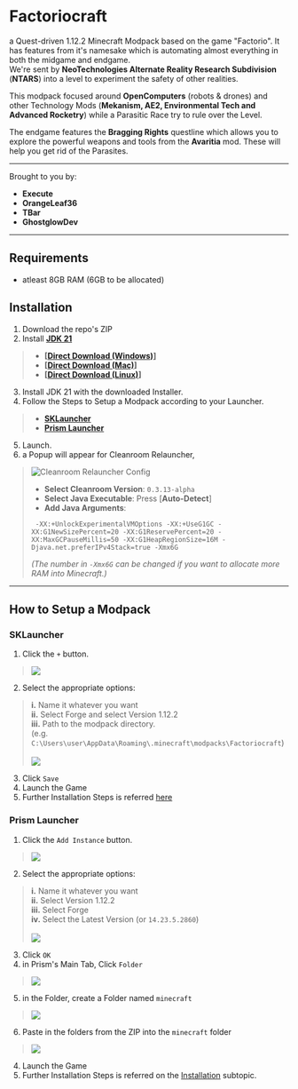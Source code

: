 # Factoriocraft
a Quest-driven 1.12.2 Minecraft Modpack based on the game "Factorio". It has features from it's namesake which is automating almost everything in both the midgame and endgame. <br>
We're sent by **NeoTechnologies Alternate Reality Research Subdivision** (**NTARS**) into a level to experiment the safety of other realities. <br>

This modpack focused around **OpenComputers** (robots & drones) and other Technology Mods (**Mekanism, AE2, Environmental Tech and Advanced Rocketry**) while a Parasitic Race try to rule over the Level. <br>

The endgame features the **Bragging Rights** questline which allows you to explore the powerful weapons and tools from the **Avaritia** mod. These will help you get rid of the Parasites. 

---

Brought to you by:
- **Execute**
- **OrangeLeaf36** 
- **TBar**
- **GhostglowDev**

---

## Requirements
- atleast 8GB RAM (6GB to be allocated)

## Installation
1. Download the repo's ZIP
2. Install [**JDK 21**](https://www.oracle.com/java/technologies/downloads/#jdk21-windows) 
> - __[[Direct Download (Windows)](https://download.oracle.com/java/21/latest/jdk-21_windows-x64_bin.exe)]__ <br>
> - __[[Direct Download (Mac)](https://download.oracle.com/java/21/latest/jdk-21_macos-x64_bin.dmg)]__ <br>
> - __[[Direct Download (Linux)](https://download.oracle.com/java/21/latest/jdk-21_linux-x64_bin.tar.gz)]__ <br>
3. Install JDK 21 with the downloaded Installer.
4. Follow the Steps to Setup a Modpack according to your Launcher.
> - [**SKLauncher**](https://github.com/AlsoGhostglowDev/Factoriocraft#sklauncher) <br>
> - [**Prism Launcher**](https://github.com/AlsoGhostglowDev/Factoriocraft#prism-launcher)
5. Launch.
6. a Popup will appear for Cleanroom Relauncher,
> ![Cleanroom Relauncher Config](.docs/popup-cleanroom.png)
> - **Select Cleanroom Version**: `0.3.13-alpha`
> - **Select Java Executable**: Press [**Auto-Detect**]
> - **Add Java Arguments**: 
> ```
>  -XX:+UnlockExperimentalVMOptions -XX:+UseG1GC -XX:G1NewSizePercent=20 -XX:G1ReservePercent=20 -XX:MaxGCPauseMillis=50 -XX:G1HeapRegionSize=16M -Djava.net.preferIPv4Stack=true -Xmx6G
> ```
> *(The number in `-Xmx6G` can be changed if you want to allocate more RAM into Minecraft.)*
 
---

## How to Setup a Modpack
### SKLauncher
1. Click the `+` button. 
  > ![](.docs/1_sklauncher.png)
2. Select the appropriate options:
  >    **i.**   Name it whatever you want <br>
  >    **ii.**  Select Forge and select Version 1.12.2 <br>
  >    **iii.** Path to the modpack directory. <br>
  >        (e.g. `C:\Users\user\AppData\Roaming\.minecraft\modpacks\Factoriocraft`) <br><br>
  > ![](.docs/2_sklauncher.png)
3. Click `Save`
4. Launch the Game
5. Further Installation Steps is referred [here](https://github.com/AlsoGhostglowDev/Factoriocraft#installation)

### Prism Launcher
1. Click the `Add Instance` button.
  > ![](.docs/1_prism.png)
2. Select the appropriate options:
  >    **i.**   Name it whatever you want <br>
  >    **ii.**  Select Version 1.12.2 <br>
  >    **iii.** Select Forge <br>
  >    **iv.**  Select the Latest Version (or `14.23.5.2860`) <br><br>
  > ![](.docs/2_prism.png)
3. Click `OK`
4. in Prism's Main Tab, Click `Folder`
  > ![](.docs/3_prism.png)
5. in the Folder, create a Folder named `minecraft`
  > ![](.docs/4_prism.png)
6. Paste in the folders from the ZIP into the `minecraft` folder
  > ![](.docs/5_prism.png)
4. Launch the Game
5. Further Installation Steps is referred on the [Installation](https://github.com/AlsoGhostglowDev/Factoriocraft#installation) subtopic.

